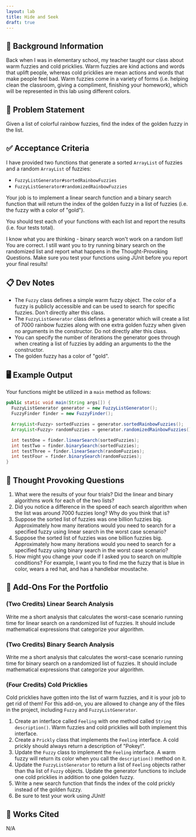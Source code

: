 ```yaml
---
layout: lab
title: Hide and Seek
draft: true
---
```


## 🔖 Background Information

Back when I was in elementary school, my teacher taught our class about warm fuzzies and cold pricklies. Warm fuzzies are kind actions and words that uplift people, whereas cold pricklies are mean actions and words that make people feel bad. Warm fuzzies come in a variety of forms (i.e. helping clean the classroom, giving a compliment, finishing your homework), which will be represented in this lab using different colors.

## 🎯 Problem Statement

Given a list of colorful rainbow fuzzies, find the index of the golden fuzzy in the list.

## ✅ Acceptance Criteria

I have provided two functions that generate a sorted `ArrayList` of fuzzies and a random `ArrayList` of fuzzies:

* `FuzzyListGenerator#sortedRainbowFuzzies`
* `FuzzyListGenerator#randomizedRainbowFuzzies`

Your job is to implement a linear search function and a binary search function that will return the index of the golden fuzzy in a list of fuzzies (i.e. the fuzzy with a color of "gold").

You should test each of your functions with each list and report the results (i.e. four tests total).

I know what you are thinking - binary search won't work on a random list! You are correct. I still want you to try running binary search on the randomized list and report what happens in the Thought-Provoking Questions. Make sure you test your functions using JUnit before you report your final results!

## 📋 Dev Notes

* The `Fuzzy` class defines a simple warm fuzzy object. The color of a fuzzy is publicly accessible and can be used to search for specific fuzzies. Don't directly alter this class.
* The `FuzzyListGenerator` class defines a generator which will create a list of 7000 rainbow fuzzies along with one extra golden fuzzy when given no arguments in the constructor. Do not directly alter this class.
* You can specify the number of iterations the generator goes through when creating a list of fuzzies by adding an arguments to the the constructor.
* The golden fuzzy has a color of "gold".

## 🖥️ Example Output

Your functions might be utilized in a `main` method as follows:

```java
public static void main(String args[]) {
  FuzzyListGenerator generator = new FuzzyListGenerator();
  FuzzyFinder finder = new FuzzyFinder();

  ArrayList<Fuzzy> sortedFuzzies = generator.sortedRainbowFuzzies();
  ArrayList<Fuzzy> randomFuzzies = generator.randomizedRainbowFuzzies();

  int testOne = finder.linearSearch(sortedFuzzies);
  int testTwo = finder.binarySearch(sortedFuzzies);
  int testThree = finder.linearSearch(randomFuzzies);
  int testFour = finder.binarySearch(randomFuzzies);
}
```

## 📝 Thought Provoking Questions

1. What were the results of your four trials? Did the linear and binary algorithms work for each of the two lists?
2. Did you notice a difference in the speed of each search algorithm when the list was around 7000 fuzzies long? Why do you think that is?
3. Suppose the sorted list of fuzzies was one billion fuzzies big. Approximately how many iterations would you need to search for a specified fuzzy using linear search in the worst case scenario?
4. Suppose the sorted list of fuzzies was one billion fuzzies big. Approximately how many iterations would you need to search for a specified fuzzy using binary search in the worst case scenario?
5. How might you change your code if I asked you to search on multiple conditions? For example, I want you to find me the fuzzy that is blue in color, wears a red hat, and has a handlebar moustache.

## 💼 Add-Ons For the Portfolio

### (Two Credits) Linear Search Analysis

Write me a short analysis that calculates the worst-case scenario running time for linear search on a randomized list of fuzzies. It should include mathematical expressions that categorize your algorithm.

### (Two Credits) Binary Search Analysis

Write me a short analysis that calculates the worst-case scenario running time for binary search on a randomized list of fuzzies. It should include mathematical expressions that categorize your algorithm.

### (Four Credits) Cold Pricklies

Cold pricklies have gotten into the list of warm fuzzies, and it is your job to get rid of them! For this add-on, you are allowed to change any of the files in the project, including `Fuzzy` and `FuzzyListGenerator`.

1. Create an interface called `Feeling` with one method called `String description()`. Warm fuzzies and cold pricklies will both implement this interface.
2. Create a `Prickly` class that implements the `Feeling` interface. A cold prickly should always return a description of "Pokey!".
3. Update the `Fuzzy` class to implement the `Feeling` interface. A warm fuzzy will return its color when you call the `description()` method on it.
4. Update the `FuzzyListGenerator` to return a list of `Feeling` objects rather than tha list of `Fuzzy` objects. Update the generator functions to include one cold pricklies in addition to one golden fuzzy.
5. Write a new search function that finds the index of the cold prickly instead of the golden fuzzy.
6. Be sure to test your work using JUnit!

## 📘 Works Cited

N/A

